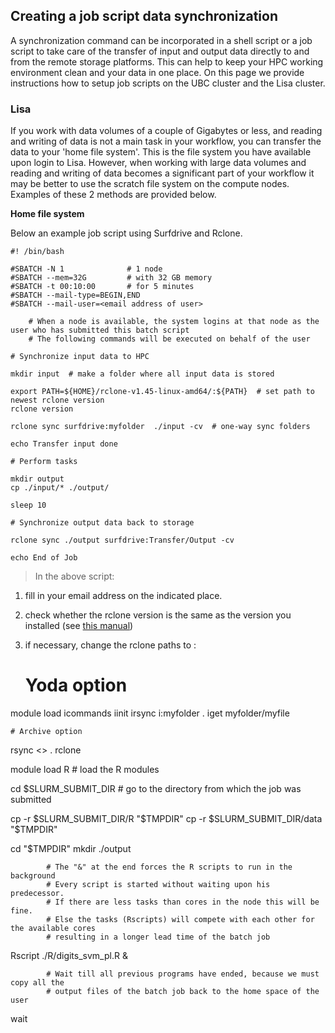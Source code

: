 ## Creating a job script data synchronization

A synchronization command can be incorporated in a shell script or a job script to take care of the transfer of input and output data directly to and from the remote storage platforms. This can help to keep your HPC working environment clean and your data in one place. On this page we provide instructions how to setup job scripts on the UBC cluster and the Lisa cluster. 

### Lisa

If you work with data volumes of a couple of Gigabytes or less, and reading and writing of data is not a main task in your workflow, you can transfer the data to your 'home file system'. This is the file system you have available upon login to Lisa. However, when working with large data volumes and reading and writing of data becomes a significant part of your workflow it may be better to use the scratch file system on the compute nodes. Examples of these 2 methods are provided below.

**Home file system**

Below an example job script using Surfdrive and Rclone. 

```
#! /bin/bash

#SBATCH -N 1              # 1 node
#SBATCH --mem=32G         # with 32 GB memory
#SBATCH -t 00:10:00       # for 5 minutes
#SBATCH --mail-type=BEGIN,END
#SBATCH --mail-user=<email address of user>

    # When a node is available, the system logins at that node as the user who has submitted this batch script
    # The following commands will be executed on behalf of the user
    
# Synchronize input data to HPC

mkdir input  # make a folder where all input data is stored

export PATH=${HOME}/rclone-v1.45-linux-amd64/:${PATH}  # set path to newest rclone version
rclone version

rclone sync surfdrive:myfolder  ./input -cv  # one-way sync folders

echo Transfer input done

# Perform tasks

mkdir output
cp ./input/* ./output/

sleep 10

# Synchronize output data back to storage

rclone sync ./output surfdrive:Transfer/Output -cv

echo End of Job
```

> In the above script:
1. fill in your email address on the indicated place.
2. check whether the rclone version is the same as the version you installed (see [this manual](./surfdrive))
3. if necessary, change the rclone paths to <name remote in rclone config>:<surfdrive folder>










    # Yoda option 
module load icommands
iinit
irsync i:myfolder  .
iget myfolder/myfile

    # Archive option
rsync <>  .
rclone

module load R             # load the R modules

cd $SLURM_SUBMIT_DIR      # go to the directory from which the job was submitted

cp -r $SLURM_SUBMIT_DIR/R "$TMPDIR"
cp -r $SLURM_SUBMIT_DIR/data "$TMPDIR"

cd "$TMPDIR"
mkdir ./output

            # The "&" at the end forces the R scripts to run in the background
            # Every script is started without waiting upon his predecessor.
            # If there are less tasks than cores in the node this will be fine.
            # Else the tasks (Rscripts) will compete with each other for the available cores
            # resulting in a longer lead time of the batch job

Rscript ./R/digits_svm_pl.R  &

            # Wait till all previous programs have ended, because we must copy all the
            # output files of the batch job back to the home space of the user
wait

